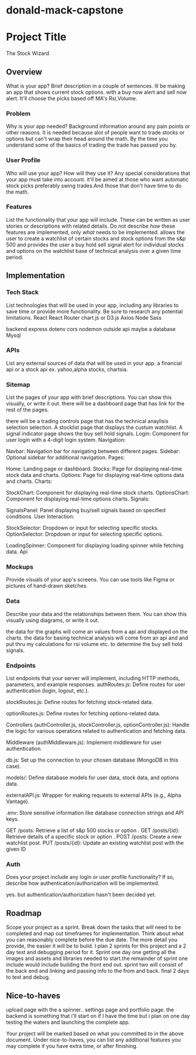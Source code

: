 # donald-mack-capstone

# Project Title
The Stock Wizard
## Overview

What is your app? Brief description in a couple of sentences. Ill be making an app that shows current stock options. with a buy now alert and sell now alert. It'll choose the picks based off MA's Rsi,Volume.

### Problem

Why is your app needed? Background information around any pain points or other reasons. It is needed because alot of people want to trade stocks or options but can't wrap their head around the math. By the time you understand some of the basics of trading the trade has passed you by.

### User Profile

Who will use your app? How will they use it? Any special considerations that your app must take into account. it'll be aimed at those who want automatic stock picks preferably swing trades.And those that don't have time to do the math.

### Features

List the functionality that your app will include. These can be written as user stories or descriptions with related details. Do not describe _how_ these features are implemented, only _what_ needs to be implemented.
 allows the user to create a watchlist of certain stocks and stock options from the s&p 500 and provides the user a buy hold sell signal alert for individual stocks and options on the watchlist base of technical  analysis  over a given time period.

## Implementation

### Tech Stack

List technologies that will be used in your app, including any libraries to save time or provide more functionality. Be sure to research any potential limitations.
React
React Router
chart.js or D3.js
Axios
Node
Sass

backend 
 express
dotenv
cors
nodemon
outside api
maybe a database Mysql 


### APIs

List any external sources of data that will be used in your app. a financial api or a stock api ex. yahoo,alpha stocks, chartsia.

### Sitemap

List the pages of your app with brief descriptions. You can show this visually, or write it out. there will be a dashboard page that has link for the rest of the pages.

 there will be a trading controls page that has the technical anaylisis selection selection. A stocklist page that displays the custum watchlist. A signal indicator page shows the buy sell hold signals.
 Login: Component for user login with a 4-digit login system.
Navigation:

Navbar: Navigation bar for navigating between different pages.
Sidebar: Optional sidebar for additional navigation.
Pages:

Home: Landing page or dashboard.
Stocks: Page for displaying real-time stock data and charts.
Options: Page for displaying real-time options data and charts.
Charts:

StockChart: Component for displaying real-time stock charts.
OptionsChart: Component for displaying real-time options charts.
Signals:

SignalsPanel: Panel displaying buy/sell signals based on specified conditions.
User Interaction:

StockSelector: Dropdown or input for selecting specific stocks.
OptionSelector: Dropdown or input for selecting specific options.




LoadingSpinner: Component for displaying loading spinner while fetching data.
 Api

### Mockups

Provide visuals of your app's screens. You can use tools like Figma or pictures of hand-drawn sketches.

### Data

Describe your data and the relationships between them. You can show this visually using diagrams, or write it out.

the data for the graphs will come an values from a api and displayed on the charts. the data for basing technical analysis will come from an api and and put thru my calculations for rsi volume etc. to determine the buy sell hold signals.

### Endpoints

List endpoints that your server will implement, including HTTP methods, parameters, and example responses. 
authRoutes.js: Define routes for user authentication (login, logout, etc.).

stockRoutes.js: Define routes for fetching stock-related data.

optionRoutes.js: Define routes for fetching options-related data.

Controllers (authController.js, stockController.js, optionController.js): Handle the logic for various operations related to authentication and fetching data.

Middleware (authMiddleware.js): Implement middleware for user authentication.

db.js: Set up the connection to your chosen database (MongoDB in this case).

models/: Define database models for user data, stock data, and options data.

externalAPI.js: Wrapper for making requests to external APIs (e.g., Alpha Vantage).

.env: Store sensitive information like database connection strings and API keys.



GET /posts: Retrieve a list of s&p 500 stocks or option .
GET /posts/{id}: Retrieve details of a specific stock or option .
POST /posts: Create a new watchlist post.
PUT /posts/{id}: Update an existing watchlist post with the given ID

### Auth

Does your project include any login or user profile functionality? If so, describe how authentication/authorization will be implemented.


yes. but authentication/authorization hasn't been decided yet.
## Roadmap

Scope your project as a sprint. Break down the tasks that will need to be completed and map out timeframes for implementation. Think about what you can reasonably complete before the due date. The more detail you provide, the easier it will be to build. I plan 2 sprints for this project and a 2 day test and debugging period for it. Sprint one day one getting all the images and assets and libraries needed to start.the remainder of sprint one include would include building the front end out. sprint two will consist of the back end and linking and passing info to the from and back. final 2 days to test and debug.

## Nice-to-haves
upload page with the a spinner.. settings page and portfolio page. the backend is something that i'll start on if I have the time but i plan on one day testing the waters and launching the complete app.

Your project will be marked based on what you committed to in the above document. Under nice-to-haves, you can list any additional features you may complete if you have extra time, or after finishing.
